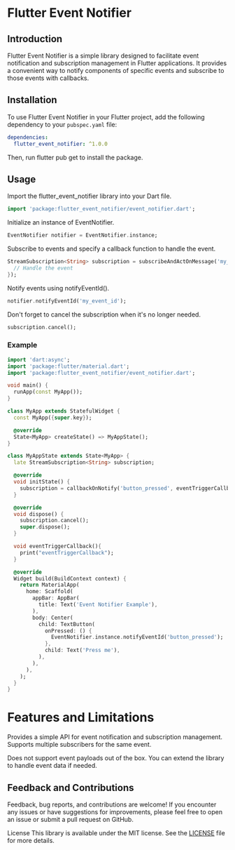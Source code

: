 # Flutter Event Notifier

## Introduction
Flutter Event Notifier is a simple library designed to facilitate event notification and subscription management in Flutter applications. It provides a convenient way to notify components of specific events and subscribe to those events with callbacks.

## Installation
To use Flutter Event Notifier in your Flutter project, add the following dependency to your `pubspec.yaml` file:

```yaml
dependencies:
  flutter_event_notifier: ^1.0.0
```

Then, run flutter pub get to install the package.


## Usage
Import the flutter_event_notifier library into your Dart file.

```dart
import 'package:flutter_event_notifier/event_notifier.dart';
```

Initialize an instance of EventNotifier.
```dart
EventNotifier notifier = EventNotifier.instance;
```

Subscribe to events and specify a callback function to handle the event.
```dart
StreamSubscription<String> subscription = subscribeAndActOnMessage('my_event_id', () {
  // Handle the event
});
```

Notify events using notifyEventId().

```dart
notifier.notifyEventId('my_event_id');
```

Don't forget to cancel the subscription when it's no longer needed.
```dart
subscription.cancel();
```

### Example

```dart
import 'dart:async';
import 'package:flutter/material.dart';
import 'package:flutter_event_notifier/event_notifier.dart';

void main() {
  runApp(const MyApp());
}

class MyApp extends StatefulWidget {
  const MyApp({super.key});

  @override
  State<MyApp> createState() => MyAppState();
}

class MyAppState extends State<MyApp> {
  late StreamSubscription<String> subscription;

  @override
  void initState() {
    subscription = callbackOnNotify('button_pressed', eventTriggerCallback);
  }

  @override
  void dispose() {
    subscription.cancel();
    super.dispose();
  }

  void eventTriggerCallback(){
    print("eventTriggerCallback");
  }

  @override
  Widget build(BuildContext context) {
    return MaterialApp(
      home: Scaffold(
        appBar: AppBar(
          title: Text('Event Notifier Example'),
        ),
        body: Center(
          child: TextButton(
            onPressed: () {
              EventNotifier.instance.notifyEventId('button_pressed');
            },
            child: Text('Press me'),
          ),
        ),
      ),
    );
  }
}
```

# Features and Limitations
Provides a simple API for event notification and subscription management.
Supports multiple subscribers for the same event.

Does not support event payloads out of the box. You can extend the library to handle event data if needed.
## Feedback and Contributions
Feedback, bug reports, and contributions are welcome! 
If you encounter any issues or have suggestions for improvements, please feel free to open an issue or submit a pull request on GitHub.

License
This library is available under the MIT license. See the [LICENSE](LICENSE) file for more details.
